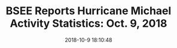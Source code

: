---
"title": "BSEE Reports Hurricane Michael Activity Statistics: Oct. 9, 2018"
"date": "2018-10-9 18:10:48"
"feed_name": "BSEE"
"feed_website": "https://www.bsee.gov/"
"feed_rss": "https://www.bsee.gov/feed/news-items/rss.xml"
"link": "https://www.bsee.gov/newsroom/latest-news/statements-and-releases/press-releases/bsee-reports-hurricane-michael-0"
"file": "_posts/2018-10-9-18-10-48_BSEE_43c0ead9d2f1ccba1b3119109e24e0d77a72ff4b.md"
"accident": "0"
"drilling": "0"
"dead": "0"
"injured": "0"
---